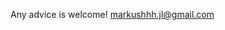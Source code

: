 Any advice is welcome!
[markushhh.jl@gmail.com](mailto:markushhh.jl@gmail.com "markushhh.jl@gmail.com")
